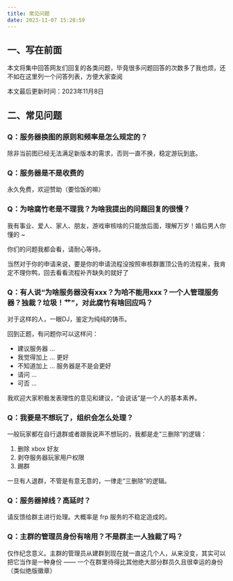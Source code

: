```yaml
---
title: 常见问题
date: 2023-11-07 15:28:59
---
```

## 一、写在前面

本文将集中回答网友们回复的各类问题，毕竟很多问题回答的次数多了我也烦，还不如在这里列一个问答列表，方便大家查阅

本文最后更新时间：2023年11月8日

## 二、常见问题

### Q：服务器换图的原则和频率是怎么规定的？

除非当前图已经无法满足新版本的需求，否则一直不换，稳定游玩到底。

### Q：服务器是不是收费的

永久免费，欢迎赞助（要恰饭的嘛）

### Q：为啥腐竹老是不理我？为啥我提出的问题回复的很慢？

我有事业、爱人、家人、朋友，游戏审核啥的只能放后面，理解万岁！婚后男人你懂的 ~

你们的问题我都会看，请耐心等待。

当然对于你的申请来说，要是你的申请流程没按照审核群置顶公告的流程来，我肯定不理你鸭，回去看看流程补齐缺失的就好了

### Q：有人说“为啥服务器没有xxx？为哈不能用xxx？一个人管理服务器？独裁？垃圾！艹”，对此腐竹有啥回应吗？

对于这样的人，一眼DJ，鉴定为纯纯的铸币。

回到正题，有问题你可以这样问：

*   建议服务器 ...
*   我觉得加上 ... 更好
*   不知道加上 ... 服务器是不是会更好
*   请问 ...
*   可否 ...

我欢迎大家积极发表理性的意见和建议，“会说话”是一个人的基本素养。

### Q：我要是不想玩了，组织会怎么处理？

一般玩家都在自行退群或者跟我说声不想玩的，我都是走“三删除”的逻辑：

1.  删除 xbox 好友
2.  剥夺服务器玩家用户权限
3.  踢群

一旦有人退群，不管是有意无意的，一律走“三删除”的逻辑。

### Q：服务器掉线？高延时？

请反馈给群主进行处理。大概率是 frp 服务的不稳定造成的。


### Q：主群的管理员身份有啥用？不是群主一人独裁了吗？

仅作纪念意义。主群的管理员从建群到现在就一直这几个人，从来没变，其实可以把它当作是一种身份 —— 一个在群里待得比其他绝大部分群员久且很幸运的身份（类似绝版徽章）